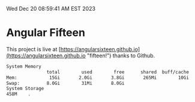 Wed Dec 20 08:59:41 AM EST 2023

# Angular Fifteen


This project is live at [https://angularsixteen.github.io](https://angularsixteen.github.io "fifteen!") thanks to Github.

```bash
System Memory
               total        used        free      shared  buff/cache   available
Mem:            15Gi       2.0Gi       3.8Gi       265Mi        10Gi        13Gi
Swap:          8.0Gi        31Mi       8.0Gi
System Storage
458M	.
